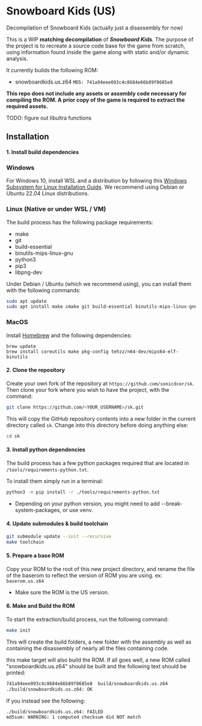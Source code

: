 # Snowboard Kids (US)
Decompilation of Snowboard Kids (actually just a disassembly for now)

This is a WIP **matching decompilation** of ***Snowboard Kids***. The purpose of the project is to recreate a source code base for the game from scratch, using information found inside the game along with static and/or dynamic analysis.

It currently builds the following ROM:

* snowboardkids.us.z64 `MD5: 741a94eee093c4c8684e66b89f8685e8`

**This repo does not include any assets or assembly code necessary for compiling the ROM. A prior copy of the game is required to extract the required assets.**

TODO: figure out libultra functions

## Installation
#### 1. Install build dependencies

### Windows

For Windows 10, install WSL and a distribution by following this
[Windows Subsystem for Linux Installation Guide](https://docs.microsoft.com/en-us/windows/wsl/install-win10).
We recommend using Debian or Ubuntu 22.04 Linux distributions.

### Linux (Native or under WSL / VM)

The build process has the following package requirements:

* make
* git
* build-essential
* binutils-mips-linux-gnu
* python3
* pip3
* libpng-dev

Under Debian / Ubuntu (which we recommend using), you can install them with the following commands:

```bash
sudo apt update
sudo apt install make cmake git build-essential binutils-mips-linux-gnu python3 python3-pip clang-format-14 clang-tidy
```

### MacOS

Install [Homebrew](https://brew.sh) and the following dependencies:
```
brew update
brew install coreutils make pkg-config tehzz/n64-dev/mips64-elf-binutils
```

#### 2. Clone the repository

Create your own fork of the repository at `https://github.com/sonicdcer/sk`. Then clone your fork where you wish to have the project, with the command:

```bash
git clone https://github.com/<YOUR_USERNAME>/sk.git
```

This will copy the GitHub repository contents into a new folder in the current directory called `sk`. Change into this directory before doing anything else:

```bash
cd sk
```

#### 3. Install python dependencies

The build process has a few python packages required that are located in `/tools/requirements-python.txt`.

To install them simply run in a terminal:

```bash
python3 -m pip install -r ./tools/requirements-python.txt
```
* Depending on your python version, you might need to add  --break-system-packages, or use venv.

#### 4. Update submodules & build toolchain

```bash
git submodule update --init --recursive
make toolchain
```

#### 5. Prepare a base ROM

Copy your ROM to the root of this new project directory, and rename the file of the baserom to reflect the version of ROM you are using. ex: `baserom.us.z64`
* Make sure the ROM is the US version.

#### 6. Make and Build the ROM

To start the extraction/build process, run the following command:

```bash
make init
```
This will create the build folders, a new folder with the assembly as well as containing the disassembly of nearly all the files containing code.

this make target will also build the ROM. If all goes well, a new ROM called "snowboardkids.us.z64" should be built and the following text should be printed:

```bash
741a94eee093c4c8684e66b89f8685e8  build/snowboardkids.us.z64
./build/snowboardkids.us.z64: OK
```

If you instead see the following:

```bash
./build/snowboardkids.us.z64: FAILED
md5sum: WARNING: 1 computed checksum did NOT match
```
